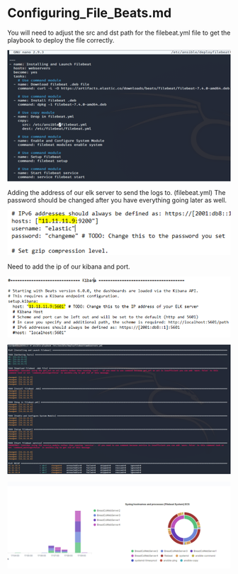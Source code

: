 # Configuring_File_Beats.md

You will need to adjust the src and dst path for the filebeat.yml file to get the playbook to deploy the file correctly.

![](https://github.com/Bradley-Stradling/BreadCo_Elk_Stack/blob/master/Images/File_Beats/Snip_1.png?raw=true)

Adding the address of our elk server to send the logs to. (filebeat.yml)
The password should be changed after you have everything going later as well.

![](https://github.com/Bradley-Stradling/BreadCo_Elk_Stack/blob/master/Images/File_Beats/Snip_2.png?raw=true)

Need to add the ip of our kibana and port.

![](https://github.com/Bradley-Stradling/BreadCo_Elk_Stack/blob/master/Images/File_Beats/Snip_3.png?raw=true)

![](https://github.com/Bradley-Stradling/BreadCo_Elk_Stack/blob/master/Images/File_Beats/Snip_4.png?raw=true)

![](https://github.com/Bradley-Stradling/BreadCo_Elk_Stack/blob/master/Images/File_Beats/Snip_5.png?raw=true)
